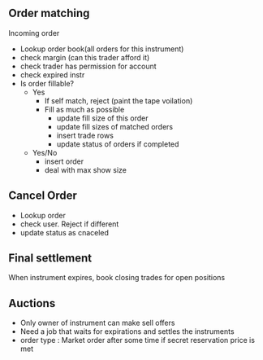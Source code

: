 ## Order matching

Incoming order

- Lookup order book(all orders for this instrument)
- check margin (can this trader afford it)
- check trader has permission for account
- check expired instr
- Is order fillable?
  + Yes
    - If self match, reject (paint the tape voilation)
    - Fill as much as possible
      + update fill size of this order
      + update fill sizes of matched orders
      + insert trade rows
      + update status of orders if completed
  + Yes/No
    - insert order
    - deal with max show size


## Cancel Order
- Lookup order
- check user. Reject if different
- update status as cnaceled

## Final settlement
 When instrument expires, book closing trades for open positions


## Auctions
- Only owner of instrument can make sell offers
- Need a job that waits for expirations and settles the instruments
- order type : Market order after some time if secret reservation price
  is met